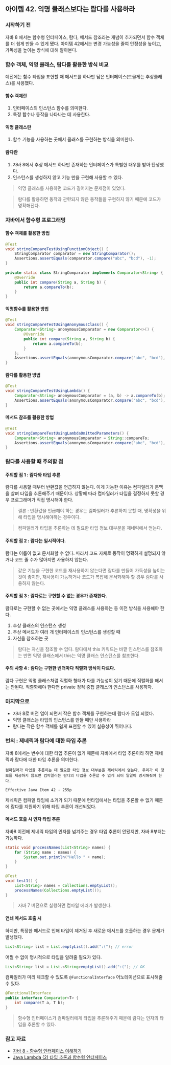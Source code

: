 ## 아이템 42. 익명 클래스보다는 람다를 사용하라

### 시작하기 전
자바 8 에서는 함수형 인터페이스, 람다, 메서드 참조라는 개념이 추가되면서 함수 객체를 더 쉽게 만들 수 있게 됐다. 아이템 42에서는 변경 가능성을 줄여 안정성을 높이고, 가독성을 높이는 방식에 대해 알아본다.

### 함수 객체, 익명 클래스, 람다를 활용한 방식 비교
예전에는 함수 타입을 표현할 때 메서드를 하나만 담은 인터페이스(드물게는 추상클래스)를 사용했다.

#### 함수 객체란
1. 인터페이스의 인스턴스 함수를 의미한다.
2. 특정 함수나 동작을 나타나는 데 사용한다.

#### 익명 클래스란
1. 함수 기능을 사용하는 곳에서 클래스를 구현하는 방식을 의미한다.

#### 람다란
1. 자바 8에서 추상 메서드 하나만 존재하는 인터페이스가 특별한 대우를 받아 탄생했다.
2. 인스턴스를 생성하지 않고 기능 만을 구현해 사용할 수 있다.

> 익명 클래스를 사용하면 코드가 길어지는 문제점이 있었다.

> 람다를 활용하면 동작과 관련되지 않은 동작들을 구현하지 않기 때문에 코드가 명확해진다.

### 자바에서 함수형 프로그래밍

#### 함수 객체를 활용한 방법

```java
@Test  
void stringCompareTestUsingFunctionObject() {  
    StringComparator comparator = new StringComparator();  
    Assertions.assertEquals(comparator.compare("abc", "bcd"), -1);  
}  
  
private static class StringComparator implements Comparator<String> {  
    @Override  
    public int compare(String a, String b) {  
        return a.compareTo(b);  
    }  
}
```

#### 익명함수를 활용한 방법

```java
@Test  
void stringCompareTestUsingAnonymousClass() {  
    Comparator<String> anonymousComparator = new Comparator<>() {  
        @Override  
        public int compare(String a, String b) {  
            return a.compareTo(b);  
        }  
    };  
    Assertions.assertEquals(anonymousComparator.compare("abc", "bcd"), -1);  
}
```

#### 람다를 활용한 방법

```java
@Test  
void stringCompareTestUsingLambda() {  
    Comparator<String> anonymousComparator = (a, b) -> a.compareTo(b);  
    Assertions.assertEquals(anonymousComparator.compare("abc", "bcd"), -1);  
}
```

#### 메서드 참조를 활용한 방법

```java
@Test  
void stringCompareTestUsingLambdaOmittedParameters() {  
    Comparator<String> anonymousComparator = String::compareTo;  
    Assertions.assertEquals(anonymousComparator.compare("abc", "bcd"), -1);  
}
```

### 람다를 사용할 때 주의할 점

#### 주의할 점 1 : 람다와 타입 추론

람다를 사용할 때부터 반환값을 언급하지 않는다. 이게 가능한 이유는 컴파일러가 문맥을 살펴 타입을 추론해주기 때문이다. 상황에 따라 컴파일러가 타입을 결정하지 못할 경우 프로그래머가 직접 명시해야 한다.

> 결론 : 반환값을 언급해야 하는 경우는 컴파일러가 추론하지 못할 때, 명확성을 위해 타입을 명시해야하는 경우이다.

> 컴파일러가 타입을 추론하는 데 필요한 타입 정보 대부분을 제네릭에서 얻는다.

#### 주의할 점 2 : 람다는 일시적이다.

람다는 이름이 없고 문서화할 수 없다. 따라서 코드 자체로 동작이 명확하게 설명되지 않거나 코드 줄 수가 많아지면 사용하지 않는다.

> 같은 기능을 구현한 코드를 재사용하지 않는다면 람다를 만들어 가독성을 높이는 것이 좋지만, 재사용이 가능하거나 코드가 복잡해 문서화해야 할 경우 람다를 사용하지 않는다.

#### 주의할 점 3 : 람다로는 구현할 수 없는 경우가 존재한다.
람다로는 구현할 수 없는 곳에서는 익명 클래스를 사용하는 등 이전 방식을 사용해야 한다.

1. 추상 클래스의 인스턴스 생성
2. 추상 메서드가 여러 개 인터페이스의 인스턴스를 생성할 때
3. 자신을 참조하는 곳

> 람다는 자신을 참조할 수 없다. 람다에서 this 키워드는 바깥 인스턴스를 참조하는 반면 익명 클래스에서 this는 익명 클래스 인스턴스를 참조한다.

#### 주의 사항 4 : 람다는 구현한 벤더마다 직렬화 방식이 다르다.
람다 구현은 익명 클래스처럼 직렬화 형태가 다를 가능성이 있기 때문에 직렬화를 해서는 안된다. 직렬화해야 한다면 private 정적 중첩 클래스의 인스턴스를 사용하자.

### 마지막으로
- 자바 8로 버전 업이 되면서 작은 함수 객체를 구현하는데 람다가 도입 되었다.
- 익명 클래스는 타입의 인스턴스를 만들 때만 사용하라
- 람다는 작은 함수 객체를 쉽게 표현할 수 있어 실용성이 뛰어나다.


### 번외 : 제네릭과 람다에 대한 타입 추론

자바 8에서는 변수에 대한 타입 추론이 없기 때문에 자바에서 타입 추론이라 하면 제네릭과 람다에 대한 타입 추론을 의미한다.

```ad-note
컴파일러가 타입을 추론하는 데 필요한 타입 정보 대부분을 제네릭에서 얻는다. 우리가 이 정보를 제공하지 않으면 컴파일러는 람다의 타입을 추론할 수 없게 되어 일일이 명시해줘야 한다.

Effective Java Item 42 - 255p
```

제네릭은 컴파일 타임에 소거가 되기 때문에 런타임에서는 타입을 추론할 수 없기 때문에 람다를 지원하기 위해 타입 추론이 개선되었다.

#### 메서드 호출 시 인자 타입 추론
자바8 이전에 제네릭 타입의 인자를 넘겨주는 경우 타입 추론이 안됐지만, 자바 8부터는 가능하다.

```java
static void processNames(List<String> names) {  
    for (String name : names) {  
        System.out.println("Hello " + name);  
    }  
}  
  
@Test  
void test1() {  
    List<String> names = Collections.emptyList();  
    processNames(Collections.emptyList());  
}
```

> 자바 7 버전으로 실행하면 컴파일 에러가 발생한다.

#### 연쇄 메서드 호출 시
하지만, 특정한 메서드로 인해 타입이 제거된 후 새로운 메서드를 호출하는 경우 문제가 발생했다.

```java
List<String> list = List.emptyList().add(":("); // error
```

어쩔 수 없이 명시적으로 타입을 알려줄 필요가 있다.

```java
List<String> list = List.<String>emptyList().add(":("); // OK
```

컴파일러가 미리 체크할 수 있도록 `@FunctionalInterface` 어노테이션으로 표시해줄 수 있다.

```java
@FunctionalInterface  
public interface Comparator<T> {  
    int compare(T a, T b);  
}
```

> 함수형 인터페이스가 컴파일러에게 타입을 추론해주기 때문에 람다는 인자의 타입을 추론할 수 있다.

### 참고 자료
- [자바 8 - 함수형 인터페이스 이해하기](https://codechacha.com/ko/java8-functional-interface/)
- [Java Lambda (2) 타입 추론과 함수형 인터페이스](https://futurecreator.github.io/2018/07/20/java-lambda-type-inference-functional-interface/)


